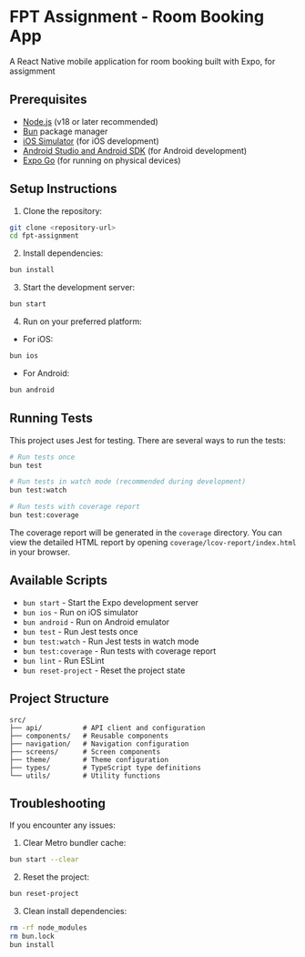 # FPT Assignment - Room Booking App

A React Native mobile application for room booking built with Expo, for assigmment 

## Prerequisites

- [Node.js](https://nodejs.org/) (v18 or later recommended)
- [Bun](https://bun.sh/) package manager
- [iOS Simulator](https://docs.expo.dev/workflow/ios-simulator/) (for iOS development)
- [Android Studio and Android SDK](https://docs.expo.dev/workflow/android-studio-emulator/) (for Android development)
- [Expo Go](https://expo.dev/client) (for running on physical devices)

## Setup Instructions

1. Clone the repository:

```bash
git clone <repository-url>
cd fpt-assignment
```

2. Install dependencies:

```bash
bun install
```

3. Start the development server:

```bash
bun start
```

4. Run on your preferred platform:

- For iOS:

```bash
bun ios
```

- For Android:

```bash
bun android
```

## Running Tests

This project uses Jest for testing. There are several ways to run the tests:

```bash
# Run tests once
bun test

# Run tests in watch mode (recommended during development)
bun test:watch

# Run tests with coverage report
bun test:coverage
```

The coverage report will be generated in the `coverage` directory. You can view the detailed HTML report by opening `coverage/lcov-report/index.html` in your browser.

## Available Scripts

- `bun start` - Start the Expo development server
- `bun ios` - Run on iOS simulator
- `bun android` - Run on Android emulator
- `bun test` - Run Jest tests once
- `bun test:watch` - Run Jest tests in watch mode
- `bun test:coverage` - Run tests with coverage report
- `bun lint` - Run ESLint
- `bun reset-project` - Reset the project state

## Project Structure

```
src/
├── api/          # API client and configuration
├── components/   # Reusable components
├── navigation/   # Navigation configuration
├── screens/      # Screen components
├── theme/        # Theme configuration
├── types/        # TypeScript type definitions
└── utils/        # Utility functions
```

## Troubleshooting

If you encounter any issues:

1. Clear Metro bundler cache:

```bash
bun start --clear
```

2. Reset the project:

```bash
bun reset-project
```

3. Clean install dependencies:

```bash
rm -rf node_modules
rm bun.lock
bun install
```
